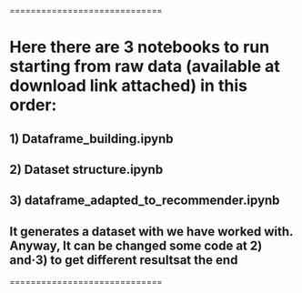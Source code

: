 =============================
# Here there are 3 notebooks to run starting from raw data (available at download link attached) in this order:
## 1) Dataframe_building.ipynb
## 2) Dataset structure.ipynb
## 3) dataframe_adapted_to_recommender.ipynb

## It generates a dataset with we have worked with. Anyway, It can be changed some code at 2) and·3) to get different resultsat the end
=============================
